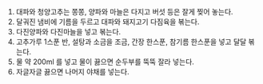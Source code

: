 1. 대파와 청양고추는 쫑쫑, 양파와 마늘은 다지고 버섯 등은 잘게 찢어 놓는다.
2. 달궈진 냄비에 기름을 두르고 대파와 돼지고기 다짐육을 볶는다.
3. 다진양파와 다진마늘을 넣고 볶는다.
4. 고추가루 1스푼 반, 설탕과 소금을 조금, 간장 한스푼, 참기름 한스푼을 넣고 달달 볶는다.
5. 물 약 200ml 를 넣고 물이 끓으면 순두부를 뚝뚝 잘라 넣는다.
6. 자글자글 끓으면 나머지 야채를 넣는다.
